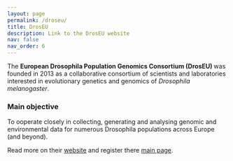 ```yaml
---
layout: page
permalink: /droseu/
title: DrosEU
description: Link to the DrosEU website
nav: false
nav_order: 6
---
```


The <b>European Drosophila Population Genomics Consortium (DrosEU) </b> was founded in 2013 as a collaborative consortium of scientists and laboratories interested in evolutionary genetics and genomics of <i>Drosophila melanogaster</i>.

<h3>Main objective</h3>
To ooperate closely in collecting, generating and analysing genomic and environmental data for numerous Drosophila populations across Europe (and beyond). 

Read more on their <a href = "https://droseu.net/about-us/">website</a> and register there <a href = "https://droseu.net/">main page</a>.

